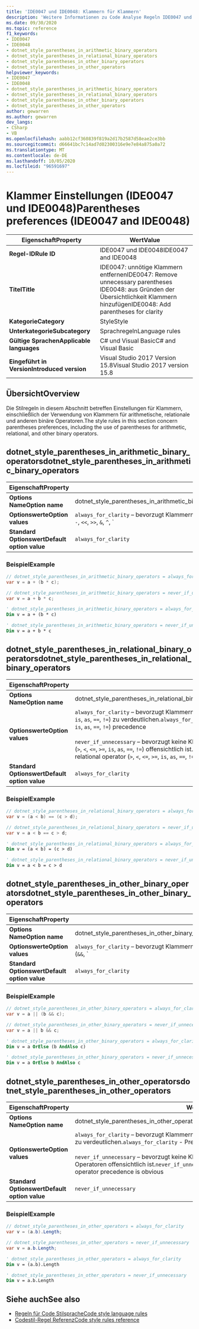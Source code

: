 ```yaml
---
title: 'IDE0047 und IDE0048: Klammern für Klammern'
description: 'Weitere Informationen zu Code Analyse Regeln IDE0047 und IDE0048: Klammern für Klammern'
ms.date: 09/30/2020
ms.topic: reference
f1_keywords:
- IDE0047
- IDE0048
- dotnet_style_parentheses_in_arithmetic_binary_operators
- dotnet_style_parentheses_in_relational_binary_operators
- dotnet_style_parentheses_in_other_binary_operators
- dotnet_style_parentheses_in_other_operators
helpviewer_keywords:
- IDE0047
- IDE0048
- dotnet_style_parentheses_in_arithmetic_binary_operators
- dotnet_style_parentheses_in_relational_binary_operators
- dotnet_style_parentheses_in_other_binary_operators
- dotnet_style_parentheses_in_other_operators
author: gewarren
ms.author: gewarren
dev_langs:
- CSharp
- VB
ms.openlocfilehash: aabb12cf360839f819a2d17b2587d58eae2ce3bb
ms.sourcegitcommit: d66641bc7c14ad7d02300316e9e7e84a875a0a72
ms.translationtype: MT
ms.contentlocale: de-DE
ms.lasthandoff: 10/05/2020
ms.locfileid: "96591697"
---
```

# <a name="parentheses-preferences-ide0047-and-ide0048"></a><span data-ttu-id="df318-103">Klammer Einstellungen (IDE0047 und IDE0048)</span><span class="sxs-lookup"><span data-stu-id="df318-103">Parentheses preferences (IDE0047 and IDE0048)</span></span>

|<span data-ttu-id="df318-104">Eigenschaft</span><span class="sxs-lookup"><span data-stu-id="df318-104">Property</span></span>|<span data-ttu-id="df318-105">Wert</span><span class="sxs-lookup"><span data-stu-id="df318-105">Value</span></span>|
|-|-|
| <span data-ttu-id="df318-106">**Regel-ID**</span><span class="sxs-lookup"><span data-stu-id="df318-106">**Rule ID**</span></span> | <span data-ttu-id="df318-107">IDE0047 und IDE0048</span><span class="sxs-lookup"><span data-stu-id="df318-107">IDE0047 and IDE0048</span></span> |
| <span data-ttu-id="df318-108">**Titel**</span><span class="sxs-lookup"><span data-stu-id="df318-108">**Title**</span></span> | <span data-ttu-id="df318-109">IDE0047: unnötige Klammern entfernen</span><span class="sxs-lookup"><span data-stu-id="df318-109">IDE0047: Remove unnecessary parentheses</span></span><br/> <span data-ttu-id="df318-110">IDE0048: aus Gründen der Übersichtlichkeit Klammern hinzufügen</span><span class="sxs-lookup"><span data-stu-id="df318-110">IDE0048: Add parentheses for clarity</span></span> |
| <span data-ttu-id="df318-111">**Kategorie**</span><span class="sxs-lookup"><span data-stu-id="df318-111">**Category**</span></span> | <span data-ttu-id="df318-112">Style</span><span class="sxs-lookup"><span data-stu-id="df318-112">Style</span></span> |
| <span data-ttu-id="df318-113">**Unterkategorie**</span><span class="sxs-lookup"><span data-stu-id="df318-113">**Subcategory**</span></span> | <span data-ttu-id="df318-114">Sprachregeln</span><span class="sxs-lookup"><span data-stu-id="df318-114">Language rules</span></span> |
| <span data-ttu-id="df318-115">**Gültige Sprachen**</span><span class="sxs-lookup"><span data-stu-id="df318-115">**Applicable languages**</span></span> | <span data-ttu-id="df318-116">C# und Visual Basic</span><span class="sxs-lookup"><span data-stu-id="df318-116">C# and Visual Basic</span></span> |
| <span data-ttu-id="df318-117">**Eingeführt in Version**</span><span class="sxs-lookup"><span data-stu-id="df318-117">**Introduced version**</span></span> | <span data-ttu-id="df318-118">Visual Studio 2017 Version 15.8</span><span class="sxs-lookup"><span data-stu-id="df318-118">Visual Studio 2017 version 15.8</span></span> |

## <a name="overview"></a><span data-ttu-id="df318-119">Übersicht</span><span class="sxs-lookup"><span data-stu-id="df318-119">Overview</span></span>

<span data-ttu-id="df318-120">Die Stilregeln in diesem Abschnitt betreffen Einstellungen für Klammern, einschließlich der Verwendung von Klammern für arithmetische, relationale und anderen binäre Operatoren.</span><span class="sxs-lookup"><span data-stu-id="df318-120">The style rules in this section concern parentheses preferences, including the use of parentheses for arithmetic, relational, and other binary operators.</span></span>

## <a name="dotnet_style_parentheses_in_arithmetic_binary_operators"></a><span data-ttu-id="df318-121">dotnet_style_parentheses_in_arithmetic_binary_operators</span><span class="sxs-lookup"><span data-stu-id="df318-121">dotnet_style_parentheses_in_arithmetic_binary_operators</span></span>

|<span data-ttu-id="df318-122">Eigenschaft</span><span class="sxs-lookup"><span data-stu-id="df318-122">Property</span></span>|<span data-ttu-id="df318-123">Wert</span><span class="sxs-lookup"><span data-stu-id="df318-123">Value</span></span>|
|-|-|
| <span data-ttu-id="df318-124">**Options Name**</span><span class="sxs-lookup"><span data-stu-id="df318-124">**Option name**</span></span> | <span data-ttu-id="df318-125">dotnet_style_parentheses_in_arithmetic_binary_operators</span><span class="sxs-lookup"><span data-stu-id="df318-125">dotnet_style_parentheses_in_arithmetic_binary_operators</span></span> |
| <span data-ttu-id="df318-126">**Optionswerte**</span><span class="sxs-lookup"><span data-stu-id="df318-126">**Option values**</span></span> | <span data-ttu-id="df318-127">`always_for_clarity` – bevorzugt Klammern verwenden, um den Vorrang von arithmetischen Operatoren (`*`, `/`, `%`, `+`, `-`, `<<`, `>>`, `&`, `^`, `|`) zu verdeutlichen.</span><span class="sxs-lookup"><span data-stu-id="df318-127">`always_for_clarity` - Prefer parentheses to clarify arithmetic operator (`*`, `/`, `%`, `+`, `-`, `<<`, `>>`, `&`, `^`, `|`) precedence</span></span><br /><br /><span data-ttu-id="df318-128">`never_if_unnecessary` – bevorzugt keine Klammern verwenden, wenn der Vorrang von arithmetischen Operatoren (`*`, `/`, `%`, `+`, `-`, `<<`, `>>`, `&`, `^`, `|`) offensichtlich ist.</span><span class="sxs-lookup"><span data-stu-id="df318-128">`never_if_unnecessary` - Prefer to not have parentheses when arithmetic operator (`*`, `/`, `%`, `+`, `-`, `<<`, `>>`, `&`, `^`, `|`) precedence is obvious</span></span> |
| <span data-ttu-id="df318-129">**Standard Optionswert**</span><span class="sxs-lookup"><span data-stu-id="df318-129">**Default option value**</span></span> | `always_for_clarity` |

### <a name="example"></a><span data-ttu-id="df318-130">Beispiel</span><span class="sxs-lookup"><span data-stu-id="df318-130">Example</span></span>

```csharp
// dotnet_style_parentheses_in_arithmetic_binary_operators = always_for_clarity
var v = a + (b * c);

// dotnet_style_parentheses_in_arithmetic_binary_operators = never_if_unnecessary
var v = a + b * c;
```

```vb
' dotnet_style_parentheses_in_arithmetic_binary_operators = always_for_clarity
Dim v = a + (b * c)

' dotnet_style_parentheses_in_arithmetic_binary_operators = never_if_unnecessary
Dim v = a + b * c
```

## <a name="dotnet_style_parentheses_in_relational_binary_operators"></a><span data-ttu-id="df318-131">dotnet_style_parentheses_in_relational_binary_operators</span><span class="sxs-lookup"><span data-stu-id="df318-131">dotnet_style_parentheses_in_relational_binary_operators</span></span>

|<span data-ttu-id="df318-132">Eigenschaft</span><span class="sxs-lookup"><span data-stu-id="df318-132">Property</span></span>|<span data-ttu-id="df318-133">Wert</span><span class="sxs-lookup"><span data-stu-id="df318-133">Value</span></span>|
|-|-|
| <span data-ttu-id="df318-134">**Options Name**</span><span class="sxs-lookup"><span data-stu-id="df318-134">**Option name**</span></span> | <span data-ttu-id="df318-135">dotnet_style_parentheses_in_relational_binary_operators</span><span class="sxs-lookup"><span data-stu-id="df318-135">dotnet_style_parentheses_in_relational_binary_operators</span></span> |
| <span data-ttu-id="df318-136">**Optionswerte**</span><span class="sxs-lookup"><span data-stu-id="df318-136">**Option values**</span></span> | <span data-ttu-id="df318-137">`always_for_clarity` – bevorzugt Klammern verwenden, um den Vorrang von relationalen Operatoren (`>`, `<`, `<=`, `>=`, `is`, `as`, `==`, `!=`) zu verdeutlichen.</span><span class="sxs-lookup"><span data-stu-id="df318-137">`always_for_clarity` - Prefer parentheses to clarify relational operator (`>`, `<`, `<=`, `>=`, `is`, `as`, `==`, `!=`) precedence</span></span><br /><br /><span data-ttu-id="df318-138">`never_if_unnecessary` – bevorzugt keine Klammern verwenden, wenn der Vorrang von relationalen Operatoren (`>`, `<`, `<=`, `>=`, `is`, `as`, `==`, `!=`) offensichtlich ist.</span><span class="sxs-lookup"><span data-stu-id="df318-138">`never_if_unnecessary` - Prefer to not have parentheses when relational operator (`>`, `<`, `<=`, `>=`, `is`, `as`, `==`, `!=`) precedence is obvious</span></span> |
| <span data-ttu-id="df318-139">**Standard Optionswert**</span><span class="sxs-lookup"><span data-stu-id="df318-139">**Default option value**</span></span> | `always_for_clarity` |

### <a name="example"></a><span data-ttu-id="df318-140">Beispiel</span><span class="sxs-lookup"><span data-stu-id="df318-140">Example</span></span>

```csharp
// dotnet_style_parentheses_in_relational_binary_operators = always_for_clarity
var v = (a < b) == (c > d);

// dotnet_style_parentheses_in_relational_binary_operators = never_if_unnecessary
var v = a < b == c > d;
```

```vb
' dotnet_style_parentheses_in_relational_binary_operators = always_for_clarity
Dim v = (a < b) = (c > d)

' dotnet_style_parentheses_in_relational_binary_operators = never_if_unnecessary
Dim v = a < b = c > d
```

## <a name="dotnet_style_parentheses_in_other_binary_operators"></a><span data-ttu-id="df318-141">dotnet_style_parentheses_in_other_binary_operators</span><span class="sxs-lookup"><span data-stu-id="df318-141">dotnet_style_parentheses_in_other_binary_operators</span></span>

|<span data-ttu-id="df318-142">Eigenschaft</span><span class="sxs-lookup"><span data-stu-id="df318-142">Property</span></span>|<span data-ttu-id="df318-143">Wert</span><span class="sxs-lookup"><span data-stu-id="df318-143">Value</span></span>|
|-|-|
| <span data-ttu-id="df318-144">**Options Name**</span><span class="sxs-lookup"><span data-stu-id="df318-144">**Option name**</span></span> | <span data-ttu-id="df318-145">dotnet_style_parentheses_in_other_binary_operators</span><span class="sxs-lookup"><span data-stu-id="df318-145">dotnet_style_parentheses_in_other_binary_operators</span></span> |
| <span data-ttu-id="df318-146">**Optionswerte**</span><span class="sxs-lookup"><span data-stu-id="df318-146">**Option values**</span></span> | <span data-ttu-id="df318-147">`always_for_clarity` – bevorzugt Klammern verwenden, um den Vorrang von anderen binären Operatoren (`&&`, `||`, `??`) zu verdeutlichen.</span><span class="sxs-lookup"><span data-stu-id="df318-147">`always_for_clarity` - Prefer parentheses to clarify other binary operator (`&&`, `||`, `??`) precedence</span></span><br /><br /><span data-ttu-id="df318-148">`never_if_unnecessary` – bevorzugt keine Klammern verwenden, wenn der Vorrang von anderen binären Operatoren (`&&`, `||`, `??`) offensichtlich ist.</span><span class="sxs-lookup"><span data-stu-id="df318-148">`never_if_unnecessary` - Prefer to not have parentheses when other binary operator (`&&`, `||`, `??`) precedence is obvious</span></span> |
| <span data-ttu-id="df318-149">**Standard Optionswert**</span><span class="sxs-lookup"><span data-stu-id="df318-149">**Default option value**</span></span> | `always_for_clarity` |

### <a name="example"></a><span data-ttu-id="df318-150">Beispiel</span><span class="sxs-lookup"><span data-stu-id="df318-150">Example</span></span>

```csharp
// dotnet_style_parentheses_in_other_binary_operators = always_for_clarity
var v = a || (b && c);

// dotnet_style_parentheses_in_other_binary_operators = never_if_unnecessary
var v = a || b && c;
```

```vb
' dotnet_style_parentheses_in_other_binary_operators = always_for_clarity
Dim v = a OrElse (b AndAlso c)

' dotnet_style_parentheses_in_other_binary_operators = never_if_unnecessary
Dim v = a OrElse b AndAlso c
```

## <a name="dotnet_style_parentheses_in_other_operators"></a><span data-ttu-id="df318-151">dotnet_style_parentheses_in_other_operators</span><span class="sxs-lookup"><span data-stu-id="df318-151">dotnet_style_parentheses_in_other_operators</span></span>

|<span data-ttu-id="df318-152">Eigenschaft</span><span class="sxs-lookup"><span data-stu-id="df318-152">Property</span></span>|<span data-ttu-id="df318-153">Wert</span><span class="sxs-lookup"><span data-stu-id="df318-153">Value</span></span>|
|-|-|
| <span data-ttu-id="df318-154">**Options Name**</span><span class="sxs-lookup"><span data-stu-id="df318-154">**Option name**</span></span> | <span data-ttu-id="df318-155">dotnet_style_parentheses_in_other_operators</span><span class="sxs-lookup"><span data-stu-id="df318-155">dotnet_style_parentheses_in_other_operators</span></span> |
| <span data-ttu-id="df318-156">**Optionswerte**</span><span class="sxs-lookup"><span data-stu-id="df318-156">**Option values**</span></span> | <span data-ttu-id="df318-157">`always_for_clarity` – bevorzugt Klammern verwenden, um den Vorrang von Operatoren zu verdeutlichen.</span><span class="sxs-lookup"><span data-stu-id="df318-157">`always_for_clarity` - Prefer parentheses to clarify operator precedence</span></span><br /><br /><span data-ttu-id="df318-158">`never_if_unnecessary` – bevorzugt keine Klammern verwenden, wenn der Vorrang von Operatoren offensichtlich ist.</span><span class="sxs-lookup"><span data-stu-id="df318-158">`never_if_unnecessary` - Prefer to not have parentheses when operator precedence is obvious</span></span> |
| <span data-ttu-id="df318-159">**Standard Optionswert**</span><span class="sxs-lookup"><span data-stu-id="df318-159">**Default option value**</span></span> | `never_if_unnecessary` |

### <a name="example"></a><span data-ttu-id="df318-160">Beispiel</span><span class="sxs-lookup"><span data-stu-id="df318-160">Example</span></span>

```csharp
// dotnet_style_parentheses_in_other_operators = always_for_clarity
var v = (a.b).Length;

// dotnet_style_parentheses_in_other_operators = never_if_unnecessary
var v = a.b.Length;
```

```vb
' dotnet_style_parentheses_in_other_operators = always_for_clarity
Dim v = (a.b).Length

' dotnet_style_parentheses_in_other_operators = never_if_unnecessary
Dim v = a.b.Length
```

## <a name="see-also"></a><span data-ttu-id="df318-161">Siehe auch</span><span class="sxs-lookup"><span data-stu-id="df318-161">See also</span></span>

- [<span data-ttu-id="df318-162">Regeln für Code Stilsprache</span><span class="sxs-lookup"><span data-stu-id="df318-162">Code style language rules</span></span>](language-rules.md)
- [<span data-ttu-id="df318-163">Codestil-Regel Referenz</span><span class="sxs-lookup"><span data-stu-id="df318-163">Code style rules reference</span></span>](index.md)
